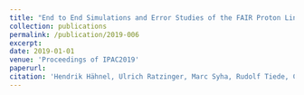 ```yaml
--- 
title: "End to End Simulations and Error Studies of the FAIR Proton Linac"
collection: publications
permalink: /publication/2019-006
excerpt: 
date: 2019-01-01
venue: 'Proceedings of IPAC2019'
paperurl:
citation: 'Hendrik Hähnel, Ulrich Ratzinger, Marc Syha, Rudolf Tiede, Carl M. Kleffner, End to End Simulations and Error Studies of the FAIR Proton Linac, Proceedings of IPAC2019, MOPTS019 (2019)'
---
```

